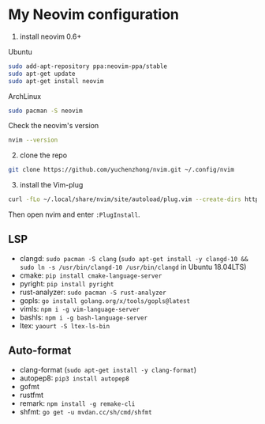 # My Neovim configuration 

1. install neovim 0.6+

Ubuntu
```sh
sudo add-apt-repository ppa:neovim-ppa/stable
sudo apt-get update
sudo apt-get install neovim
```

ArchLinux
```sh 
sudo pacman -S neovim
```

Check the neovim's version
```sh
nvim --version
```

2. clone the repo 
```sh
git clone https://github.com/yuchenzhong/nvim.git ~/.config/nvim
```

3. install the Vim-plug
```sh
curl -fLo ~/.local/share/nvim/site/autoload/plug.vim --create-dirs https://raw.githubusercontent.com/junegunn/vim-plug/master/plug.vim
```

Then open nvim and enter `:PlugInstall`.

## LSP

- clangd: `sudo pacman -S clang` (`sudo apt-get install -y clangd-10 && sudo ln -s /usr/bin/clangd-10 /usr/bin/clangd` in Ubuntu 18.04LTS)
- cmake: `pip install cmake-language-server`  
- pyright: `pip install pyright`
- rust-analyzer: `sudo pacman -S rust-analyzer`
- gopls: `go install golang.org/x/tools/gopls@latest`
- vimls: `npm i -g vim-language-server`
- bashls: `npm i -g bash-language-server`
- ltex: `yaourt -S ltex-ls-bin`

## Auto-format

- clang-format (`sudo apt-get install -y clang-format`)
- autopep8: `pip3 install autopep8`
- gofmt 
- rustfmt
- remark: `npm install -g remake-cli`
- shfmt: `go get -u mvdan.cc/sh/cmd/shfmt`
